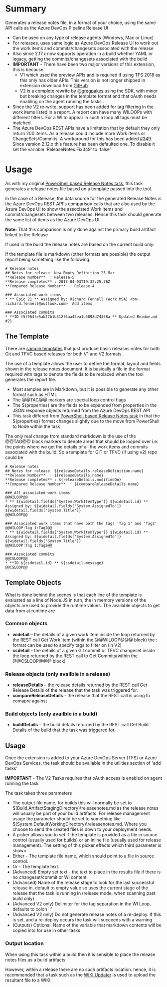 # Summary
Generates a release notes file, in a format of your choice, using the same API calls as the Azure DevOps Pipeline Release UI
* Can be used on any type of release agents (Windows, Mac or Linux)
* For releases, uses same logic as Azure DevOps Release UI to work out the work items and commits/changesets associated with the release
* Also since 2.17.x now supports operation in a build whether YAML or legacy, getting the commits/changesets associated with the build
* **IMPORTANT** - There have been two major versions of this extension, this is because
   * V1 which used the preview APIs and is required if using TFS 2018 as this only has older APIs. This version is not longer shipped in extension download from [GitHub](https://github.com/rfennell/AzurePipelines/releases/tag/XPlat-2.6.9)
   * V2 is a complete rewrite by [@gregpakes](https://github.com/gregpakes) using the SDK, with minor but breaking changes in the template format and that oAuth needs enabling on the agent running the tasks .
* Since the V2 re-write, support has been added for tag filtering in the work items listed in a report. A report can have many WILOOPs with different filters. For a WI to appear in such a loop all tags must be matched.
* The Azure DevOps REST APIs have a limitation that by default they only return 200 items. As a release could include more Work Items or ChangeSets/Commits. A workaround for this has been added [#349](https://github.com/rfennell/AzurePipelines/issues/349). Since version 2.12.x this feature has been defaulted one. To disable it set the variable 'ReleaseNotes.Fix349' to 'false'

# Usage
As with my original [PowerShell based Release Notes task](https://github.com/rfennell/vNextBuild/wiki/GenerateReleaseNotes--Tasks), this task generates a release notes file based on a template passed into the tool.  

In the case of a Release, the data source for the generated Release Notes is the Azure DevOps REST API's comparison calls that are also used by the Azure DevOps UI to show the associated Work items and commit/changesets between two releases. Hence this task should generate the same list of items as the Azure DevOps UI.

**Note:** That this comparison is only done against the primary build artifact linked to the Release

If used in the build the release notes are based on the current build only.

If the template file is markdown (other formats are possible) the output report being something like the following:

```
# Release notes
## Notes for release  New Empty Definition 25-Mar
**Release Number**  : Release-5
**Release completed** : 2017-04-03T19:32:25.76Z
**Compared Release Number**  : Release-4

### Associated work items
* ** Epic 21 ** Assigned by: Richard Fennell (Work MSA) <bm-richard.fennell@outlook.com>  Add items

### Associated commits
* **ID f5f964fe5ab27b1b312f6aa45ea1c5898d74358a ** Updated Readme.md #21
```

## The Template

There are [sample templates](https://github.com/rfennell/vNextBuild/tree/master/SampleTemplates) that just produce basic releases notes for both Git and TFVC based releases for both V1 and V2 formats.

The use of a template allows the user to define the format, layout and fields shown in the release notes document. It is basically a file in the format required with tags to denote the fields to be replaced when the tool generates the report file.

- Most samples are in Markdown, but it is possible to generate any other format such as HTML
- The @@TAG@@ markers are special loop control flags
- The ${properties} are the fields to be expanded from properties in the JSON response objects returned from the Azure DevOps REST API
- This task differed from [PowerShell based Release Notes task](https://github.com/rfennell/vNextBuild/wiki/GenerateReleaseNotes--Tasks) in that the ${properties} format changes slightly due to the move from PowerShell to Node within the task

The only real change from standard markdown is the use of the @@TAG@@ block markers to denote areas that should be looped over i.e: the points where we get the details of all the work items and commits associated with the build. So a template for GIT or TFVC (if using v2) repo could be

```
# Release notes
## Notes for release  ${releaseDetails.releaseDefinition.name}
**Release Number**  : ${releaseDetails.name}
**Release completed** : ${releaseDetails.modifiedOn}
**Compared Release Number**  : ${compareReleaseDetails.name}

### All associated work items
@@WILOOP@@
* ** ${widetail.fields['System.WorkItemType']} ${widetail.id} ** Assigned by: ${widetail.fields['System.AssignedTo']}  ${widetail.fields['System.Title']}
@@WILOOP@@

### Associated work items that have both the tags 'Tag 1' and 'Tag2'
@@WILOOP:Tag 1:Tag2@@
* ** ${widetail.fields['System.WorkItemType']} ${widetail.id} ** Assigned by: ${widetail.fields['System.AssignedTo']}  ${widetail.fields['System.Title']}
@@WILOOP:Tag 1:Tag2@@

### Associated commits
@@CSLOOP@@
* **ID ${csdetail.id} ** ${csdetail.message}
@@CSLOOP@@
```

## Template Objects ##

What is done behind the scenes is that each line of the template is evaluated as a line of Node.JS in turn, the in memory versions of the objects are used to provide the runtime values. The available objects to get data from at runtime are

### Common objects ###
* **widetail** – the details of a given work item inside the loop returned by the REST call Get Work Item (within the @@WILOOP@@@ block) the : format can be used to specify tags to filter on (in V2)
* **csdetail** – the details of a given Git commit or TFVC changeset inside the loop returned by the REST call to Get Commits(within the @@CSLOOP@@@ block)

### Release objects (only availble in a release) ###
* **releaseDetails** – the release details returned by the REST call Get Release Details of the release that the task was triggered for.
* **compareReleaseDetails** - the release that the REST call is using to comapre against

### Build objects (only availble in a build) ###
* **buildDetails** – the build details returned by the REST call Get Build Details of the build that the task was triggered for.

## Usage
Once the extension is added to your Azure DevOps Server (TFS) or Azure DevOps Services, the task should be available in the utilities section of 'add tasks'

**IMPORTANT** - The V2 Tasks requires that oAuth access is enabled on agent running the task

The task takes three parameters

* The output file name, for builds this will normally be set to $(Build.ArtifactStagingDirectory)\releasenotes.md as the release notes will usually be part of your build artifacts. For release management usage the parameter should be set to something like $(System.DefaultWorkingDirectory)\releasenotes.md. Where you choose to send the created files is down to your deployment needs.
* A picker allows you to set if the template is provided as a file in source control (usually used for builds) or an inline file (usually used for release management). The setting of this picker effects which third parameter is shown
* Either - The template file name, which should point to a file in source control.
* Or - The template text.
* (Advanced) Empty set text - the text to place in the results file if there is no changeset/commit or WI content
* (Advanced) Name of the release stage to look for the last successful release in, default to empty value so uses the current stage of the release that the task is running in (release mode, when scanning past build only)
* (Advanced V2 only) Delimiter for the tag separation in the WI Loop, defaults to colon ':'
* (Advanced V2 only) Do not generate release notes of a re-deploy. If this is set, and a re-deploy occurs the task will succeeds with a warning
* (Outputs) Optional: Name of the variable that markdown contents will be copied into for use in other tasks

### Output location ###

When using this task within a build then it is sensible to place the release notes files as a build artifacts.

However, within a release there are no such artifacts location. hence, it is recommended that a task such as the [WIKI Updater](https://marketplace.visualstudio.com/items?itemName=richardfennellBM.BM-VSTS-WIKIUpdater-Tasks) is used to upload the resultant file to a WIKI


